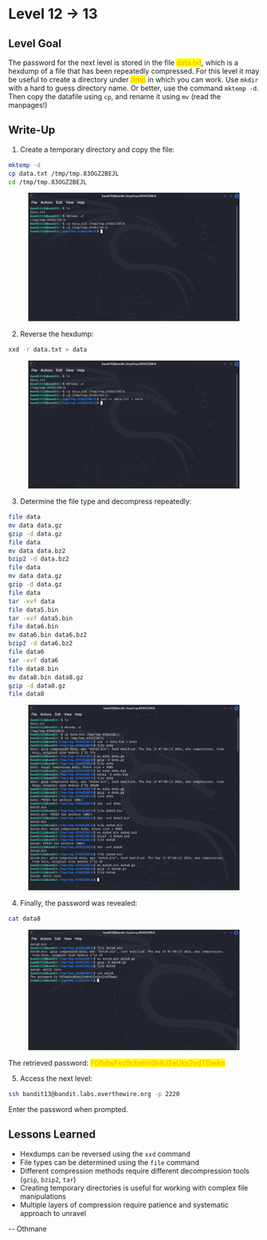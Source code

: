 # Level 12 → 13

## Level Goal

The password for the next level is stored in the file <mark style="color:orange;">data.txt</mark>, which is a hexdump of a file that has been repeatedly compressed. For this level it may be useful to create a directory under <mark style="color:orange;">/tmp</mark> in which you can work. Use `mkdir` with a hard to guess directory name. Or better, use the command `mktemp -d`. Then copy the datafile using `cp`, and rename it using `mv` (read the manpages!)



## Write-Up

1. Create a temporary directory and copy the file:

```sh
mktemp -d
cp data.txt /tmp/tmp.83OGZ2BEJL
cd /tmp/tmp.83OGZ2BEJL
```

<figure><img src="../../../../.gitbook/assets/image (1) (1) (1) (1) (1) (1) (1) (1) (1).png" alt="mktemp -d &#x26; cp data.txt /tmp/tmp.83OGZ2BEJL &#x26; cd /tmp/tmp.83OGZ2BEJL"><figcaption></figcaption></figure>

2. Reverse the hexdump:

```sh
xxd -r data.txt > data
```

<figure><img src="../../../../.gitbook/assets/image (2) (1) (1) (1) (1) (1) (1) (1).png" alt=""><figcaption></figcaption></figure>

3. Determine the file type and decompress repeatedly:

```sh
file data
mv data data.gz
gzip -d data.gz
file data
mv data data.bz2
bzip2 -d data.bz2
file data
mv data data.gz
gzip -d data.gz
file data
tar -xvf data
file data5.bin
tar -xvf data5.bin
file data6.bin
mv data6.bin data6.bz2
bzip2 -d data6.bz2
file data6
tar -xvf data6
file data8.bin
mv data8.bin data8.gz
gzip -d data8.gz
file data8
```

<figure><img src="../../../../.gitbook/assets/image (3) (1) (1) (1) (1) (1) (1).png" alt="Determined the file type and decompressed repeatedly"><figcaption></figcaption></figure>

4. Finally, the password was revealed:

```sh
cat data8
```

<figure><img src="../../../../.gitbook/assets/image (4) (1) (1) (1) (1).png" alt="cat data8"><figcaption></figcaption></figure>

The retrieved password: <mark style="color:orange;">FO5dwFsc0cbaIiH0h8J2eUks2vdTDwAn</mark>

5. Access the next level:

```sh
ssh bandit13@bandit.labs.overthewire.org -p 2220
```

Enter the password when prompted.



## Lessons Learned

* Hexdumps can be reversed using the `xxd` command
* File types can be determined using the `file` command
* Different compression methods require different decompression tools (`gzip`, `bzip2`, `tar`)
* Creating temporary directories is useful for working with complex file manipulations
* Multiple layers of compression require patience and systematic approach to unravel



\-- Othmane



